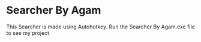 # Searcher By Agam
 This Searcher is made using Autohotkey. Run the Searcher By Agam.exe file to see my project
